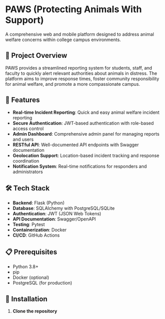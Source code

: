 # PAWS (Protecting Animals With Support)

A comprehensive web and mobile platform designed to address animal welfare concerns within college campus environments.

## 🎯 Project Overview

PAWS provides a streamlined reporting system for students, staff, and faculty to quickly alert relevant authorities about animals in distress. The platform aims to improve response times, foster community responsibility for animal welfare, and promote a more compassionate campus.

## 🚀 Features

- **Real-time Incident Reporting**: Quick and easy animal welfare incident reporting
- **Secure Authentication**: JWT-based authentication with role-based access control
- **Admin Dashboard**: Comprehensive admin panel for managing reports and users
- **RESTful API**: Well-documented API endpoints with Swagger documentation
- **Geolocation Support**: Location-based incident tracking and response coordination
- **Notification System**: Real-time notifications for responders and administrators

## 🛠 Tech Stack

- **Backend**: Flask (Python)
- **Database**: SQLAlchemy with PostgreSQL/SQLite
- **Authentication**: JWT (JSON Web Tokens)
- **API Documentation**: Swagger/OpenAPI
- **Testing**: Pytest
- **Containerization**: Docker
- **CI/CD**: GitHub Actions

## 📋 Prerequisites

- Python 3.8+
- pip
- Docker (optional)
- PostgreSQL (for production)

## 🔧 Installation

1. **Clone the repository**
